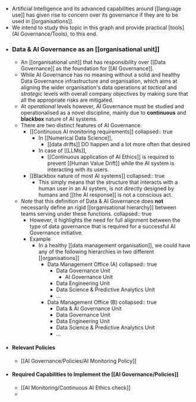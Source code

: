 - Artificial Intelligence and its advanced capabilities around [[language use]] has given rise to concern over its governance if they are to be used in [[organisations]].
- We intend to study this topic in this graph and provide practical [tools](AI Governance/Tools), to this end.
- ### Data & AI Governance as an [[organisational unit]]
	- An [[organisational unit]] that has responsibility over [[Data Governance]] as the foundation for [[AI Governance]].
	- While AI Governance has no meaning without a solid and healthy Data Governance infrastructure and organisation, which aims at aligning the wider organisation's data operations at *tactical* and *strategic* levels with overall company objectives by making sure that all the appropriate risks are mitigated.
	- At *operational* levels however, AI Governance must be studied and operationalised as a novel discipline, mainly due to **continuous** and **blackbox** nature of AI systems.
	- There are two distinct features of AI Governance.
		- [[Continuous AI monitoring requirements]]
		  collapsed:: true
			- In [[Numerical Data Science]],
				- [[data drifts]] DO happen and a lot more often that desired
			- In case of [[LLMs]],
				- [[Continuous application of AI Ethics]] is required to prevent [[Human Value Drift]] while the AI system is interacting with its users.
		- [[Blackbox nature of most AI systems]]
		  collapsed:: true
			- This simply means that the structure that interacts with a human user in an AI system, is not directly designed by humans and [[the AI response]] is not a conscious act.
	- *Note* that this definition of Data & AI Governance does **not** necessarily define an rigid [[organisational hierarchy]] between teams serving under these functions.
	  collapsed:: true
		- However, it highlights the need for full alignment between the type of data governance that is required for a successful AI Governance initiative.
		- Example
			- In a healthy [[data management organisation]], we could have any of the following hierarchies in two different [[organisations]]
				- Data Management Office (A)
				  collapsed:: true
					- Data Governance Unit
						- AI Governance Unit
					- Data Engineering Unit
					- Data Science & Predictive Analytics Unit
					- ...
				- Data Management Office (B)
				  collapsed:: true
					- Data & AI Governance Unit
					- Data Governance Unit
					- Data Engineering Unit
					- Data Science & Predictive Analytics Unit
					- ...
- #### Relevant Policies
	- [[AI Governance/Policies/AI Monitoring Policy]]
- #### Required Capabilities to Implement the [[AI Governance/Policies]]
	- [[AI Monitoring/Continuous AI Ethics check]]
	-
